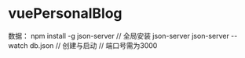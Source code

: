 # vuePersonalBlog
数据： 
  npm install -g json-server // 全局安装
  json-server json-server --watch db.json // 创建与启动 // 端口号需为3000
